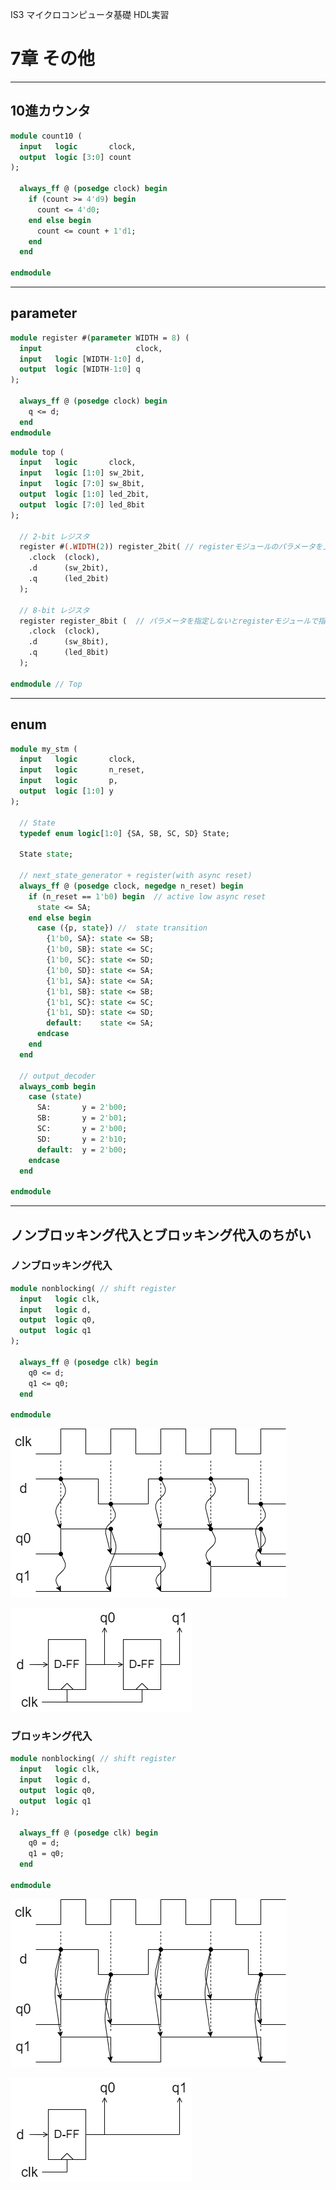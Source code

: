 IS3 マイクロコンピュータ基礎 HDL実習

# 7章 その他

---
## 10進カウンタ

````SystemVerilog
module count10 (
  input   logic       clock,
  output  logic [3:0] count
);

  always_ff @ (posedge clock) begin
    if (count >= 4'd9) begin
      count <= 4'd0;
    end else begin
      count <= count + 1'd1;
    end
  end

endmodule
````

---
## parameter

````SystemVerilog
module register #(parameter WIDTH = 8) (
  input                     clock,
  input   logic [WIDTH-1:0] d,
  output  logic [WIDTH-1:0] q
);

  always_ff @ (posedge clock) begin
    q <= d;
  end
endmodule
````

````SystemVerilog
module top (
  input   logic       clock,
  input   logic [1:0] sw_2bit,
  input   logic [7:0] sw_8bit,
  output  logic [1:0] led_2bit,
  output  logic [7:0] led_8bit
);

  // 2-bit レジスタ
  register #(.WIDTH(2)) register_2bit( // registerモジュールのパラメータを上書き(WIDTH = 2)
    .clock  (clock),
    .d      (sw_2bit),
    .q      (led_2bit)
  );

  // 8-bit レジスタ
  register register_8bit (  // パラメータを指定しないとregisterモジュールで指定された値が使われる(WIDTH = 8)
    .clock  (clock),
    .d      (sw_8bit),
    .q      (led_8bit)
  );

endmodule // Top
````

---

## enum

```SystemVerilog
module my_stm (
  input   logic       clock,
  input   logic       n_reset,
  input   logic       p,
  output  logic [1:0] y
);

  // State
  typedef enum logic[1:0] {SA, SB, SC, SD} State;

  State state;

  // next_state_generator + register(with async reset)
  always_ff @ (posedge clock, negedge n_reset) begin
    if (n_reset == 1'b0) begin  // active low async reset
      state <= SA;
    end else begin
      case ({p, state}) //  state transition
        {1'b0, SA}: state <= SB;
        {1'b0, SB}: state <= SC;
        {1'b0, SC}: state <= SD;
        {1'b0, SD}: state <= SA;
        {1'b1, SA}: state <= SA;
        {1'b1, SB}: state <= SB;
        {1'b1, SC}: state <= SC;
        {1'b1, SD}: state <= SD;
        default:    state <= SA;
      endcase
    end
  end

  // output_decoder
  always_comb begin
    case (state)
      SA:       y = 2'b00;
      SB:       y = 2'b01;
      SC:       y = 2'b00;
      SD:       y = 2'b10;
      default:  y = 2'b00;
    endcase
  end

endmodule

```

---

## ノンブロッキング代入とブロッキング代入のちがい

### ノンブロッキング代入

````SystemVerilog
module nonblocking( // shift register
  input   logic clk,
  input   logic d,
  output  logic q0,
  output  logic q1
);

  always_ff @ (posedge clk) begin
    q0 <= d;
    q1 <= q0;
  end
  
endmodule
````

![timechart](./assets/timechart_nonblocking.png)

![shift register](./assets/nonblocking.png)


### ブロッキング代入

````SystemVerilog
module nonblocking( // shift register
  input   logic clk,
  input   logic d,
  output  logic q0,
  output  logic q1
);

  always_ff @ (posedge clk) begin
    q0 = d;
    q1 = q0;
  end
  
endmodule
````

![timechart](./assets/timechart_blocking.png)

![register](./assets/blocking.png)


